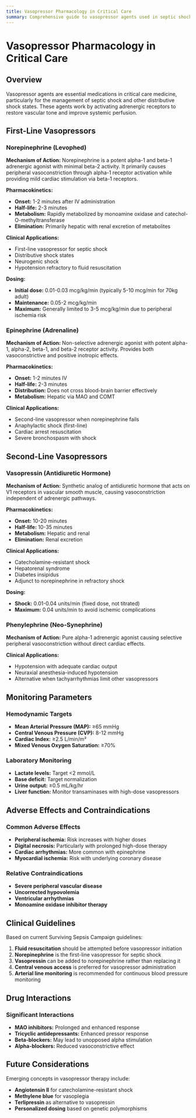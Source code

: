 ```yaml
---
title: Vasopressor Pharmacology in Critical Care
summary: Comprehensive guide to vasopressor agents used in septic shock and distributive shock states.
---
```


# Vasopressor Pharmacology in Critical Care

## Overview

Vasopressor agents are essential medications in critical care medicine, particularly for the management of septic shock and other distributive shock states. These agents work by activating adrenergic receptors to restore vascular tone and improve systemic perfusion.

## First-Line Vasopressors

### Norepinephrine (Levophed)

**Mechanism of Action:**
Norepinephrine is a potent alpha-1 and beta-1 adrenergic agonist with minimal beta-2 activity. It primarily causes peripheral vasoconstriction through alpha-1 receptor activation while providing mild cardiac stimulation via beta-1 receptors.

**Pharmacokinetics:**
- **Onset:** 1-2 minutes after IV administration
- **Half-life:** 2-3 minutes
- **Metabolism:** Rapidly metabolized by monoamine oxidase and catechol-O-methyltransferase
- **Elimination:** Primarily hepatic with renal excretion of metabolites

**Clinical Applications:**
- First-line vasopressor for septic shock
- Distributive shock states
- Neurogenic shock
- Hypotension refractory to fluid resuscitation

**Dosing:**
- **Initial dose:** 0.01-0.03 mcg/kg/min (typically 5-10 mcg/min for 70kg adult)
- **Maintenance:** 0.05-2 mcg/kg/min
- **Maximum:** Generally limited to 3-5 mcg/kg/min due to peripheral ischemia risk

### Epinephrine (Adrenaline)

**Mechanism of Action:**
Non-selective adrenergic agonist with potent alpha-1, alpha-2, beta-1, and beta-2 receptor activity. Provides both vasoconstrictive and positive inotropic effects.

**Pharmacokinetics:**
- **Onset:** 1-2 minutes IV
- **Half-life:** 2-3 minutes
- **Distribution:** Does not cross blood-brain barrier effectively
- **Metabolism:** Hepatic via MAO and COMT

**Clinical Applications:**
- Second-line vasopressor when norepinephrine fails
- Anaphylactic shock (first-line)
- Cardiac arrest resuscitation
- Severe bronchospasm with shock

## Second-Line Vasopressors

### Vasopressin (Antidiuretic Hormone)

**Mechanism of Action:**
Synthetic analog of antidiuretic hormone that acts on V1 receptors in vascular smooth muscle, causing vasoconstriction independent of adrenergic pathways.

**Pharmacokinetics:**
- **Onset:** 10-20 minutes
- **Half-life:** 10-35 minutes
- **Metabolism:** Hepatic and renal
- **Elimination:** Renal excretion

**Clinical Applications:**
- Catecholamine-resistant shock
- Hepatorenal syndrome
- Diabetes insipidus
- Adjunct to norepinephrine in refractory shock

**Dosing:**
- **Shock:** 0.01-0.04 units/min (fixed dose, not titrated)
- **Maximum:** 0.04 units/min to avoid ischemic complications

### Phenylephrine (Neo-Synephrine)

**Mechanism of Action:**
Pure alpha-1 adrenergic agonist causing selective peripheral vasoconstriction without direct cardiac effects.

**Clinical Applications:**
- Hypotension with adequate cardiac output
- Neuraxial anesthesia-induced hypotension
- Alternative when tachyarrhythmias limit other vasopressors

## Monitoring Parameters

### Hemodynamic Targets
- **Mean Arterial Pressure (MAP):** ≥65 mmHg
- **Central Venous Pressure (CVP):** 8-12 mmHg
- **Cardiac Index:** ≥2.5 L/min/m²
- **Mixed Venous Oxygen Saturation:** ≥70%

### Laboratory Monitoring
- **Lactate levels:** Target <2 mmol/L
- **Base deficit:** Target normalization
- **Urine output:** ≥0.5 mL/kg/hr
- **Liver function:** Monitor transaminases with high-dose vasopressors

## Adverse Effects and Contraindications

### Common Adverse Effects
- **Peripheral ischemia:** Risk increases with higher doses
- **Digital necrosis:** Particularly with prolonged high-dose therapy
- **Cardiac arrhythmias:** More common with epinephrine
- **Myocardial ischemia:** Risk with underlying coronary disease

### Relative Contraindications
- **Severe peripheral vascular disease**
- **Uncorrected hypovolemia**
- **Ventricular arrhythmias**
- **Monoamine oxidase inhibitor therapy**

## Clinical Guidelines

Based on current Surviving Sepsis Campaign guidelines:

1. **Fluid resuscitation** should be attempted before vasopressor initiation
2. **Norepinephrine** is the first-line vasopressor for septic shock
3. **Vasopressin** can be added to norepinephrine rather than replacing it
4. **Central venous access** is preferred for vasopressor administration
5. **Arterial line monitoring** is recommended for continuous blood pressure monitoring

## Drug Interactions

### Significant Interactions
- **MAO inhibitors:** Prolonged and enhanced response
- **Tricyclic antidepressants:** Enhanced pressor response
- **Beta-blockers:** May lead to unopposed alpha stimulation
- **Alpha-blockers:** Reduced vasoconstrictive effect

## Future Considerations

Emerging concepts in vasopressor therapy include:
- **Angiotensin II** for catecholamine-resistant shock
- **Methylene blue** for vasoplegia
- **Terlipressin** as alternative to vasopressin
- **Personalized dosing** based on genetic polymorphisms
